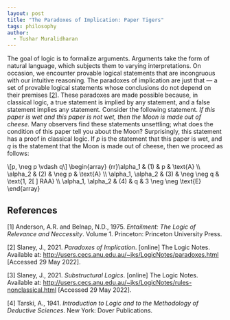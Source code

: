 ```yaml
---
layout: post
title: "The Paradoxes of Implication: Paper Tigers"
tags: philosophy
author:
  - Tushar Muralidharan
---
```

The goal of logic is to formalize arguments. Arguments take the form of natural language, which subjects them to varying interpretations. On occasion, we encounter provable logical statements that are incongruous with our intuitive reasoning. The paradoxes of implication are just that — a set of provable logical statements whose conclusions do not depend on their premises [[2](#paradoxes)]. These paradoxes are made possible because, in classical logic, a true statement is implied by any statement, and a false statement implies any statement. Consider the following statement. *If this paper is wet and this paper is not wet, then the Moon is made out of cheese.* Many observers find these statements unsettling; what does the condition of this paper tell you about the Moon? Surprisingly, this statement has a proof in classical logic. If $p$ is the statement that this paper is wet, and $q$ is the statement that the Moon is made out of cheese, then we proceed as follows:

\\[p, \neg p \vdash q\\]
\begin{array} {rr}\alpha_1 & (1) & p & \text{A} \\\\ \alpha_2 & (2) & \neg p & \text{A} \\\\ \alpha_1, \alpha_2 & (3) & \neg \neg q & \text{1, 2[ ] RAA} \\\\ \alpha_1, \alpha_2 & (4) & q & 3 \neg \neg \text{E}  \end{array}

## References

[<a name="anderson-belnap">1</a>] Anderson, A.R. and Belnap, N.D., 1975. *Entailment: The Logic of Relevance and Neccessity*. Volume 1. Princeton: Princeton University Press.

[<a name="paradoxes">2</a>] Slaney, J., 2021. *Paradoxes of Implication*. [online] The Logic Notes. Available at: <http://users.cecs.anu.edu.au/~jks/LogicNotes/paradoxes.html> [Accessed 29 May 2022].

[<a name="substructural">3</a>] Slaney, J., 2021. *Substructural Logics*. [online] The Logic Notes. Available at: <http://users.cecs.anu.edu.au/~jks/LogicNotes/rules-nonclassical.html> [Accessed 29 May 2022].

[<a name="tarski">4</a>] Tarski, A., 1941. *Introduction to Logic and to the Methodology of Deductive Sciences*. New York: Dover Publications.
